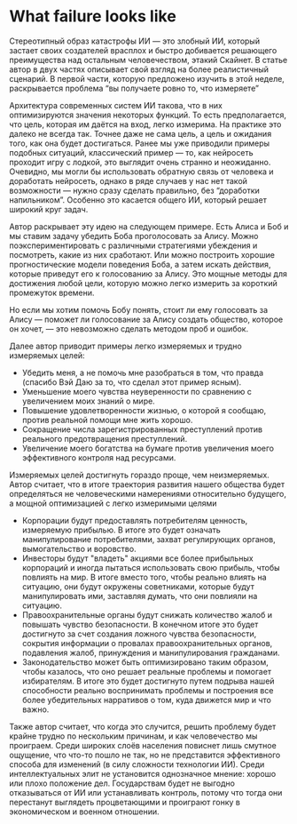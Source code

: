# What failure looks like

Стереотипный образ катастрофы ИИ — это злобный ИИ, который застает своих создателей врасплох и быстро добивается решающего преимущества над остальным человечеством, этакий Скайнет. В статье автор в двух частях описывает свой взгляд на более реалистичный сценарий. В первой части, которую предложено изучить в этой неделе, раскрывается проблема “вы получаете ровно то, что измеряете”

Архитектура современных систем ИИ такова, что в них оптимизируются значения некоторых функций. То есть предполагается, что цель, которая им даётся на вход, легко измерима. На практике это далеко не всегда так. Точнее даже не сама цель, а цель и ожидания того, как она будет достигаться. Ранее мы уже приводили примеры подобных ситуаций, классический пример — то, как нейросеть проходит игру с лодкой, это выглядит очень странно и неожиданно. Очевидно, мы могли бы использовать обратную связь от человека и доработать нейросеть, однако в ряде случаев у нас нет такой возможности — нужно сразу сделать правильно, без “доработки напильником”. Особенно это касается общего ИИ, который решает широкий круг задач.

Автор раскрывает эту идею на следующем примере. Есть Алиса и Боб и мы ставим задачу убедить Боба проголосовать за Алису. Можно поэкспериментировать с различными стратегиями убеждения и посмотреть, какие из них сработают. Или можно построить хорошие прогностические модели поведения Боба, а затем искать действия, которые приведут его к голосованию за Алису. Это мощные методы для достижения любой цели, которую можно легко измерить за короткий промежуток времени.

Но если мы хотим помочь Бобу понять, стоит ли ему голосовать за Алису — поможет ли голосование за Алису создать общество, которое он хочет, — это невозможно сделать методом проб и ошибок. 

Далее автор приводит примеры легко измеряемых и трудно измеряемых целей:

- Убедить меня, а не помочь мне разобраться в том, что правда (спасибо Вэй Даю за то, что сделал этот пример ясным).
- Уменьшение моего чувства неуверенности по сравнению с увеличением моих знаний о мире.
- Повышение удовлетворенности жизнью, о которой я сообщаю, против реальной помощи мне жить хорошо.
- Сокращение числа зарегистрированных преступлений против реального предотвращения преступлений.
- Увеличение моего богатства на бумаге против увеличения моего эффективного контроля над ресурсами.

Измеряемых целей достигнуть гораздо проще, чем неизмеряемых. Автор считает, что в итоге траектория развития нашего общества будет определяться не человеческими намерениями относительно будущего, а мощной оптимизацией с легко измеримыми целями

- Корпорации будут предоставлять потребителям ценность, измеряемую прибылью. В итоге это будет означать манипулирование потребителями, захват регулирующих органов, вымогательство и воровство.
- Инвесторы будут "владеть" акциями все более прибыльных корпораций и иногда пытаться использовать свою прибыль, чтобы повлиять на мир. В итоге вместо того, чтобы реально влиять на ситуацию, они будут окружены советниками, которые будут манипулировать ими, заставляя думать, что они повлияли на ситуацию.
- Правоохранительные органы будут снижать количество жалоб и повышать чувство безопасности. В конечном итоге это будет достигнуто за счет создания ложного чувства безопасности, сокрытия информации о провалах правоохранительных органов, подавления жалоб, принуждения и манипулирования гражданами.
- Законодательство может быть оптимизировано таким образом, чтобы казалось, что оно решает реальные проблемы и помогает избирателям. В итоге это будет достигнуто путем подрыва нашей способности реально воспринимать проблемы и построения все более убедительных нарративов о том, куда движется мир и что важно.

Также автор считает, что когда это случится, решить проблему будет крайне трудно по нескольким причинам, и как человечество мы проиграем. Среди широких слоёв населения повиснет лишь смутное ощущение, что что-то пошло не так, но не представится эффективного способа для изменений (в силу сложности технологии ИИ). Среди интеллектуальных элит не установится однозначное мнение: хорошо или плохо положение дел. Государствам будет не выгодно отказываться от ИИ или устанавливать контроль, потому что тогда они перестанут выглядеть процветающими и проиграют гонку в экономическом и военном отношении.